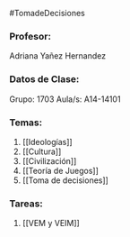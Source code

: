 #TomadeDecisiones 

### Profesor:

Adriana Yañez Hernandez

### Datos de Clase:

Grupo: 1703
Aula/s: A14-14101 

### Temas:

1. [[Ideologías]]
2. [[Cultura]]
3. [[Civilización]]
4. [[Teoría de Juegos]]
5. [[Toma de decisiones]]

### Tareas:

1. [[VEM y VEIM]]